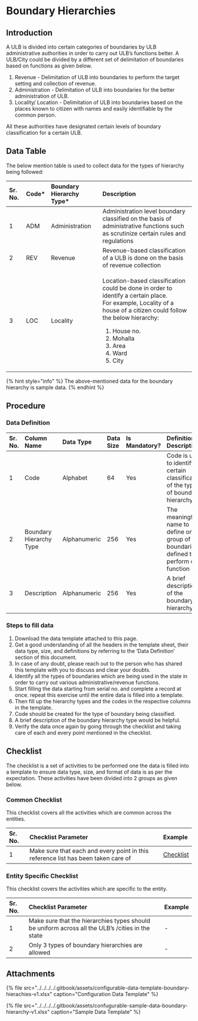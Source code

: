 # Boundary Hierarchies

## Introduction

A ULB is divided into certain categories of boundaries by ULB administrative authorities in order to carry out ULB’s functions better. A ULB/City could be divided by a different set of delimitation of boundaries based on functions as given below.

1. Revenue - Delimitation of ULB into boundaries to perform the target setting and collection of revenue.
2. Administration - Delimitation of ULB into boundaries for the better administration of ULB.
3. Locality/ Location - Delimitation of ULB into boundaries based on the places known to citizen with names and easily identifiable by the common person.

All these authorities have designated certain levels of boundary classification for a certain ULB.

## Data Table

The below mention table is used to collect data for the types of hierarchy being followed:

<table>
  <thead>
    <tr>
      <th style="text-align:left">Sr. No.</th>
      <th style="text-align:left">Code*</th>
      <th style="text-align:left">Boundary Hierarchy Type*</th>
      <th style="text-align:left">Description</th>
    </tr>
  </thead>
  <tbody>
    <tr>
      <td style="text-align:left">1</td>
      <td style="text-align:left">ADM</td>
      <td style="text-align:left">Administration</td>
      <td style="text-align:left">Administration level boundary classified on the basis of administrative
        functions such as scrutinize certain rules and regulations</td>
    </tr>
    <tr>
      <td style="text-align:left">2</td>
      <td style="text-align:left">REV</td>
      <td style="text-align:left">Revenue</td>
      <td style="text-align:left">Revenue-based classification of a ULB is done on the basis of revenue
        collection</td>
    </tr>
    <tr>
      <td style="text-align:left">3</td>
      <td style="text-align:left">LOC</td>
      <td style="text-align:left">Locality</td>
      <td style="text-align:left">
        <p>Location-based classification could be done in order to identify a certain
          place.
          <br />For example, Locality of a house of a citizen could follow the below hierarchy:</p>
        <ol>
          <li>House no.</li>
          <li>Mohalla</li>
          <li>Area</li>
          <li>Ward</li>
          <li>City</li>
        </ol>
      </td>
    </tr>
  </tbody>
</table>

{% hint style="info" %}
The above-mentioned data for the boundary hierarchy is sample data.
{% endhint %}

## Procedure

### Data Definition

| Sr. No. | Column Name | Data Type | Data Size | Is Mandatory? | Definition/ Description |
| :--- | :--- | :--- | :--- | :--- | :--- |
| 1 | Code | Alphabet | 64 | Yes | Code is used to identify a certain classification of the type of boundary hierarchy |
| 2 | Boundary Hierarchy Type | Alphanumeric | 256 | Yes | The meaningful name to define one group of boundaries defined to perform one function |
| 3 | Description | Alphanumeric | 256 | Yes | A brief description of the boundary hierarchy |

### Steps to fill data

1. Download the data template attached to this page.
2. Get a good understanding of all the headers in the template sheet, their data type, size, and definitions by referring to the ‘Data Definition’ section of this document.
3. In case of any doubt, please reach out to the person who has shared this template with you to discuss and clear your doubts.
4. Identify all the types of boundaries which are being used in the state in order to carry out various administrative/revenue functions.
5. Start filling the data starting from serial no. and complete a record at once. repeat this exercise until the entire data is filled into a template.
6. Then fill up the hierarchy types and the codes in the respective columns in the template.
7. Code should be created for the type of boundary being classified.
8. A brief description of the boundary hierarchy type would be helpful.
9. Verify the data once again by going through the checklist and taking care of each and every point mentioned in the checklist.

## Checklist

The checklist is a set of activities to be performed one the data is filled into a template to ensure data type, size, and format of data is as per the expectation. These activities have been divided into 2 groups as given below.

### Common Checklist

This checklist covers all the activities which are common across the entities.

| Sr. No. | Checklist Parameter | Example |
| :--- | :--- | :--- |
| 1 | Make sure that each and every point in this reference list has been taken care of | [Checklist](../../module-setup/untitled-1/checklist.md) |

### Entity Specific Checklist

This checklist covers the activities which are specific to the entity.

| Sr. No. | Checklist Parameter | Example |
| :--- | :--- | :--- |
| 1 | Make sure that the hierarchies types should be uniform across all the ULB’s /cities in the state | - |
| 2 | Only 3 types of boundary hierarchies are allowed | - |

## Attachments

{% file src="../../../../.gitbook/assets/configurable-data-template-boundary-hierachies-v1.xlsx" caption="Configuration Data Template" %}

{% file src="../../../../.gitbook/assets/confugurable-sample-data-boundary-hierarchy-v1.xlsx" caption="Sample Data Template" %}

